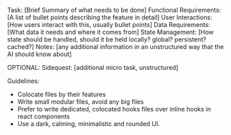 Task: [Brief Summary of what needs to be done]
Functional Requirements: [A list of bullet points describing the feature in detail]
User Interactions: [How users interact with this, usually bullet points]
Data Requirements: [What data it needs and where it comes from]
State Management: [How state should be handled, should it be held locally? global? persistent? cached?]
Notes: [any additional information in an unstructured way that the AI should know about]

OPTIONAL:
Sidequest: [additional micro task, unstructured]


Guidelines:
- Colocate files by their features
- Write small modular files, avoid any big files
- Prefer to write dedicated, colocated hooks files over inline hooks in react components
- Use a dark, calming, minimalistic and rounded UI.